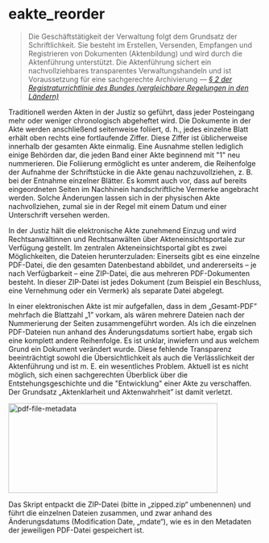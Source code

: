 # eakte_reorder

> Die Geschäftstätigkeit der Verwaltung folgt dem Grundsatz der Schriftlichkeit. Sie besteht im Erstellen, Versenden, Empfangen und Registrieren von Dokumenten (Aktenbildung) und wird durch die Aktenführung unterstützt. Die Aktenführung sichert ein nachvollziehbares transparentes Verwaltungshandeln und ist Voraussetzung für eine sachgerechte Archivierung — *[§ 2 der Registraturrichtlinie des Bundes (vergleichbare Regelungen in den Ländern)](https://www.bmi.bund.de/SharedDocs/downloads/DE/veroeffentlichungen/themen/ministerium/registraturrichtlinie.pdf?__blob=publicationFile&v=8)*

Traditionell werden Akten in der Justiz so geführt, dass jeder Posteingang mehr oder weniger chronologisch abgeheftet wird. Die Dokumente in der Akte werden anschließend seitenweise foliiert, d. h., jedes einzelne Blatt erhält oben rechts eine fortlaufende Ziffer. Diese Ziffer ist üblicherweise innerhalb der gesamten Akte einmalig. Eine Ausnahme stellen lediglich einige Behörden dar, die jeden Band einer Akte beginnend mit "1" neu nummerieren. Die Foliierung ermöglicht es unter anderem, die Reihenfolge der Aufnahme der Schriftstücke in die Akte genau nachzuvollziehen, z. B. bei der Entnahme einzelner Blätter. Es kommt auch vor, dass auf bereits eingeordneten Seiten im Nachhinein handschriftliche Vermerke angebracht werden. Solche Änderungen lassen sich in der physischen Akte nachvollziehen, zumal sie in der Regel mit einem Datum und einer Unterschrift versehen werden. 

In der Justiz hält die elektronische Akte zunehmend Einzug und wird Rechtsanwältinnen und Rechtsanwälten über Akteneinsichtsportale zur Verfügung gestellt. Im zentralen Akteneinsichtsportal gibt es zwei Möglichkeiten, die Dateien herunterzuladen: Einerseits gibt es eine einzelne PDF-Datei, die den gesamten Datenbestand abbildet, und andererseits – je nach Verfügbarkeit – eine ZIP-Datei, die aus mehreren PDF-Dokumenten besteht. In dieser ZIP-Datei ist jedes Dokument (zum Beispiel ein Beschluss, eine Vernehmung oder ein Vermerk) als separate Datei abgelegt.

In einer elektronischen Akte ist mir aufgefallen, dass in dem „Gesamt-PDF” mehrfach die Blattzahl „1” vorkam, als wären mehrere Dateien nach der Nummerierung der Seiten zusammengeführt worden. Als ich die einzelnen PDF-Dateien nun anhand des Änderungsdatums sortiert habe, ergab sich eine komplett andere Reihenfolge. Es ist unklar, inwiefern und aus welchem Grund ein Dokument verändert wurde. Diese fehlende Transparenz beeinträchtigt sowohl die Übersichtlichkeit als auch die Verlässlichkeit der Aktenführung und ist m. E. ein wesentliches Problem. Aktuell ist es nicht möglich, sich einen sachgerechten Überblick über die Entstehungsgeschichte und die "Entwicklung" einer Akte zu verschaffen. Der Grundsatz „Aktenklarheit und Aktenwahrheit” ist damit verletzt.

<img width="415" height="178" alt="pdf-file-metadata" src="https://github.com/user-attachments/assets/df9a0ae6-f19a-450e-90c0-ae249bfc1e42" />

Das Skript entpackt die ZIP-Datei (bitte in „zipped.zip“ umbenennen) und führt die einzelnen Dateien zusammen, und zwar anhand des Änderungsdatums (Modification Date, „mdate“), wie es in den Metadaten der jeweiligen PDF-Datei gespeichert ist.
